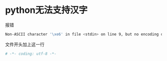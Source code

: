 # python无法支持汉字

报错
```bash
Non-ASCII character '\xe6' in file <stdin> on line 9, but no encoding declared; see http://python.org/dev/peps/pep-0263/ for details
```

文件开头加上这一行
```bash
# -*- coding: utf-8 -*-
```
<!--stackedit_data:
eyJoaXN0b3J5IjpbMTA0MTMyNDk4OV19
-->